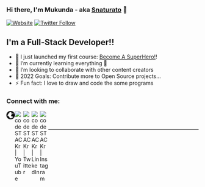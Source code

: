 ### Hi there, I'm Mukunda - aka [Snaturato][website] 👋

[![Website](https://img.shields.io/website?label=tacnix.com&style=for-the-badge&url=https%3A%2F%2Ftacnix.com)](https://tacnix.com)
[![Twitter Follow](https://img.shields.io/twitter/follow/PanchalMukundaK?color=1DA1F2&logo=twitter&style=for-the-badge)](https://twitter.com/intent/follow?original_referer=https%3A%2F%2Fgithub.com%2FPanchalMukundaK&screen_name=PanchalMukundaK)

## I'm a Full-Stack Developer!!

- 🔭 I just launched my first course: [Become A SuperHero!][course]!
- 🌱 I’m currently learning everything 🤣
- 👯 I’m looking to collaborate with other content creators
- 🥅 2022 Goals: Contribute more to Open Source projects...
- ⚡ Fun fact: I love to draw and code the some programs

### Connect with me:

[<img align="left" alt="codeSTACKr.com" width="22px" src="https://raw.githubusercontent.com/iconic/open-iconic/master/svg/globe.svg" />][website]
[<img align="left" alt="codeSTACKr | YouTube" width="22px" src="https://cdn.jsdelivr.net/npm/simple-icons@v3/icons/youtube.svg" />][youtube]
[<img align="left" alt="codeSTACKr | Twitter" width="22px" src="https://cdn.jsdelivr.net/npm/simple-icons@v3/icons/twitter.svg" />][twitter]
[<img align="left" alt="codeSTACKr | LinkedIn" width="22px" src="https://cdn.jsdelivr.net/npm/simple-icons@v3/icons/linkedin.svg" />][linkedin]
[<img align="left" alt="codeSTACKr | Instagram" width="22px" src="https://cdn.jsdelivr.net/npm/simple-icons@v3/icons/instagram.svg" />][instagram]

<br />
<br />

---

[website]: https://tacnix.com
[course]: http://course.tacnix.com
[twitter]: https://twitter.com/panchalmukundak
[youtube]: https://www.youtube.com/channel/UCqMUGxIvXsM3sMHEB4Gm5PQ
[instagram]: https://instagram.com/panchalmukundak
[linkedin]: https://linkedin.com/in/panchalmukundak
[webdevplaylist]: https://www.youtube.com/channel/UCqMUGxIvXsM3sMHEB4Gm5PQ/playlists
